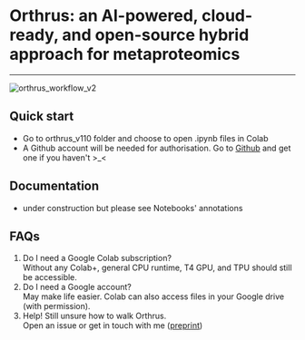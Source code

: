 # Orthrus: an AI-powered, cloud-ready, and open-source hybrid approach for metaproteomics
---
![orthrus_workflow_v2](https://github.com/user-attachments/assets/9203545f-751b-4c49-b9b0-5c8a6e41de9b)

## Quick start
- Go to orthrus_v110 folder and choose to open .ipynb files in Colab
- A Github account will be needed for authorisation. Go to [Github](https://github.com/) and get one if you haven't >_< 

## Documentation
- under construction but please see Notebooks' annotations

## FAQs
1. Do I need a Google Colab subscription?<br>Without any Colab+, general CPU runtime, T4 GPU, and TPU should still be accessible.
2. Do I need a Google account? <br> May make life easier. Colab can also access files in your Google drive (with permission).
3. Help! Still unsure how to walk Orthrus. <br> Open an issue or get in touch with me ([preprint](https://www.biorxiv.org/content/10.1101/2024.11.15.623814v1))

